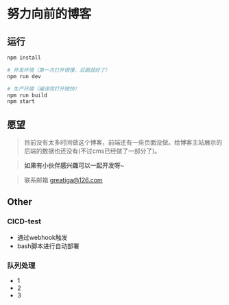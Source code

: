 # 努力向前的博客

## 运行

```bash
npm install

# 开发环境（第一次打开很慢，后面就好了）
npm run dev

# 生产环境（编译完打开贼快）
npm run build
npm start
```

## 愿望

> 目前没有太多时间做这个博客，前端还有一些页面没做。给博客主站展示的后端的数据也还没有(不过cms已经做了一部分了)。

> **如果有小伙伴感兴趣可以一起开发呀~**

> 联系邮箱 greatiga@126.com

## Other

### CICD-test

* 通过webhook触发
* bash脚本进行自动部署

### 队列处理

* 1
* 2
* 3